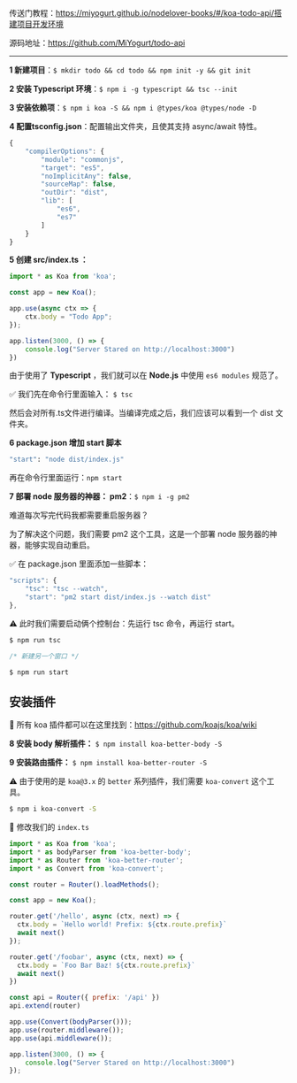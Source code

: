 传送门教程：https://miyogurt.github.io/nodelover-books/#/koa-todo-api/搭建项目开发环境

源码地址：https://github.com/MiYogurt/todo-api

---

**1 新建项目**：`$ mkdir todo && cd todo && npm init -y && git init`

**2 安装 Typescript 环境**：`$ npm i -g typescript && tsc --init`

**3 安装依赖项**：`$ npm i koa -S && npm i @types/koa @types/node -D`

**4 配置tsconfig.json**：配置输出文件夹，且使其支持 async/await 特性。

```JavaScript
{
    "compilerOptions": {
        "module": "commonjs",
        "target": "es5",
        "noImplicitAny": false,
        "sourceMap": false,
        "outDir": "dist",
        "lib": [
            "es6",
            "es7"
        ]
    }
}
```

**5 创建 src/index.ts ：**

```Typescript
import * as Koa from 'koa';

const app = new Koa();

app.use(async ctx => {
    ctx.body = "Todo App";
});

app.listen(3000, () => {
    console.log("Server Stared on http://localhost:3000")
})
```

由于使用了 **Typescript** ，我们就可以在 **Node.js** 中使用 `es6 modules` 规范了。

✅ 我们先在命令行里面输入： `$ tsc` 

然后会对所有.ts文件进行编译。当编译完成之后，我们应该可以看到一个 dist 文件夹。


**6 package.json 增加 start 脚本**

```bash
"start": "node dist/index.js"
```

再在命令行里面运行：`npm start`

**7 部署 node 服务器的神器： pm2**：`$ npm i -g pm2`

难道每次写完代码我都需要重启服务器？

为了解决这个问题，我们需要 pm2 这个工具，这是一个部署 node 服务器的神器，能够实现自动重启。

✅ 在 package.json 里面添加一些脚本：

```JavaScript
"scripts": {
    "tsc": "tsc --watch",
    "start": "pm2 start dist/index.js --watch dist"
},
```

⚠️ 此时我们需要启动俩个控制台：先运行 tsc 命令，再运行 start。

```JavaScript
$ npm run tsc

/* 新建另一个窗口 */

$ npm run start
```

## 安装插件

🚀 所有 koa 插件都可以在这里找到：https://github.com/koajs/koa/wiki

**8 安装 body 解析插件：** `$ npm install koa-better-body -S`

**9 安装路由插件：** `$ npm install koa-better-router -S`

⚠️ 由于使用的是 `koa@3.x` 的 `better` 系列插件，我们需要 `koa-convert` 这个工具。

```bash
$ npm i koa-convert -S
```

📝 修改我们的 `index.ts`

```JavaScript
import * as Koa from 'koa';
import * as bodyParser from 'koa-better-body';
import * as Router from 'koa-better-router';
import * as Convert from 'koa-convert';

const router = Router().loadMethods();

const app = new Koa();

router.get('/hello', async (ctx, next) => {
  ctx.body = `Hello world! Prefix: ${ctx.route.prefix}`
  await next()
});

router.get('/foobar', async (ctx, next) => {
  ctx.body = `Foo Bar Baz! ${ctx.route.prefix}`
  await next()
})

const api = Router({ prefix: '/api' })
api.extend(router)

app.use(Convert(bodyParser()));
app.use(router.middleware());
app.use(api.middleware());

app.listen(3000, () => {
    console.log("Server Stared on http://localhost:3000")
});
```